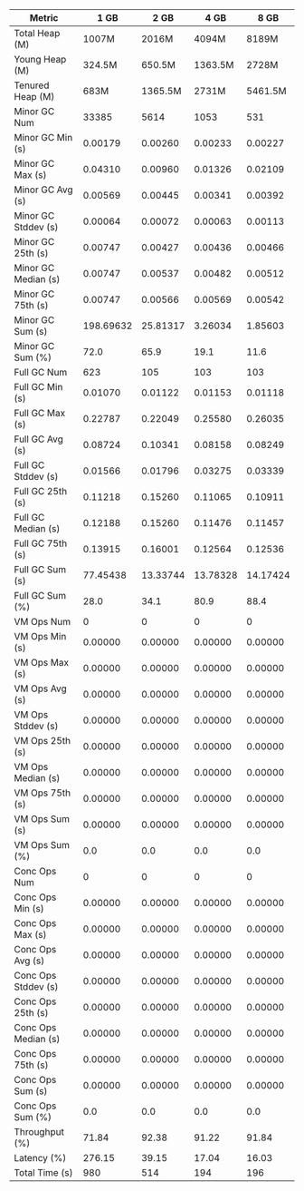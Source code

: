 | Metric | 1 GB | 2 GB | 4 GB | 8 GB |
|------|----|----|----|----|
| Total Heap (M) | 1007M | 2016M | 4094M | 8189M |
| Young Heap (M) | 324.5M | 650.5M | 1363.5M | 2728M |
| Tenured Heap (M) | 683M | 1365.5M | 2731M | 5461.5M |
| Minor GC Num | 33385 | 5614 | 1053 | 531 |
| Minor GC Min (s) | 0.00179 | 0.00260 | 0.00233 | 0.00227 |
| Minor GC Max (s) | 0.04310 | 0.00960 | 0.01326 | 0.02109 |
| Minor GC Avg (s) | 0.00569 | 0.00445 | 0.00341 | 0.00392 |
| Minor GC Stddev (s) | 0.00064 | 0.00072 | 0.00063 | 0.00113 |
| Minor GC 25th (s) | 0.00747 | 0.00427 | 0.00436 | 0.00466 |
| Minor GC Median (s) | 0.00747 | 0.00537 | 0.00482 | 0.00512 |
| Minor GC 75th (s) | 0.00747 | 0.00566 | 0.00569 | 0.00542 |
| Minor GC Sum (s) | 198.69632 | 25.81317 | 3.26034 | 1.85603 |
| Minor GC Sum (%) | 72.0 | 65.9 | 19.1 | 11.6 |
| Full GC Num | 623 | 105 | 103 | 103 |
| Full GC Min (s) | 0.01070 | 0.01122 | 0.01153 | 0.01118 |
| Full GC Max (s) | 0.22787 | 0.22049 | 0.25580 | 0.26035 |
| Full GC Avg (s) | 0.08724 | 0.10341 | 0.08158 | 0.08249 |
| Full GC Stddev (s) | 0.01566 | 0.01796 | 0.03275 | 0.03339 |
| Full GC 25th (s) | 0.11218 | 0.15260 | 0.11065 | 0.10911 |
| Full GC Median (s) | 0.12188 | 0.15260 | 0.11476 | 0.11457 |
| Full GC 75th (s) | 0.13915 | 0.16001 | 0.12564 | 0.12536 |
| Full GC Sum (s) | 77.45438 | 13.33744 | 13.78328 | 14.17424 |
| Full GC Sum (%) | 28.0 | 34.1 | 80.9 | 88.4 |
| VM Ops Num | 0 | 0 | 0 | 0 |
| VM Ops Min (s) | 0.00000 | 0.00000 | 0.00000 | 0.00000 |
| VM Ops Max (s) | 0.00000 | 0.00000 | 0.00000 | 0.00000 |
| VM Ops Avg (s) | 0.00000 | 0.00000 | 0.00000 | 0.00000 |
| VM Ops Stddev (s) | 0.00000 | 0.00000 | 0.00000 | 0.00000 |
| VM Ops 25th (s) | 0.00000 | 0.00000 | 0.00000 | 0.00000 |
| VM Ops Median (s) | 0.00000 | 0.00000 | 0.00000 | 0.00000 |
| VM Ops 75th (s) | 0.00000 | 0.00000 | 0.00000 | 0.00000 |
| VM Ops Sum (s) | 0.00000 | 0.00000 | 0.00000 | 0.00000 |
| VM Ops Sum (%) | 0.0 | 0.0 | 0.0 | 0.0 |
| Conc Ops Num | 0 | 0 | 0 | 0 |
| Conc Ops Min (s) | 0.00000 | 0.00000 | 0.00000 | 0.00000 |
| Conc Ops Max (s) | 0.00000 | 0.00000 | 0.00000 | 0.00000 |
| Conc Ops Avg (s) | 0.00000 | 0.00000 | 0.00000 | 0.00000 |
| Conc Ops Stddev (s) | 0.00000 | 0.00000 | 0.00000 | 0.00000 |
| Conc Ops 25th (s) | 0.00000 | 0.00000 | 0.00000 | 0.00000 |
| Conc Ops Median (s) | 0.00000 | 0.00000 | 0.00000 | 0.00000 |
| Conc Ops 75th (s) | 0.00000 | 0.00000 | 0.00000 | 0.00000 |
| Conc Ops Sum (s) | 0.00000 | 0.00000 | 0.00000 | 0.00000 |
| Conc Ops Sum (%) | 0.0 | 0.0 | 0.0 | 0.0 |
| Throughput (%) | 71.84 | 92.38 | 91.22 | 91.84 |
| Latency (%) | 276.15 | 39.15 | 17.04 | 16.03 |
| Total Time (s) | 980 | 514 | 194 | 196 |

